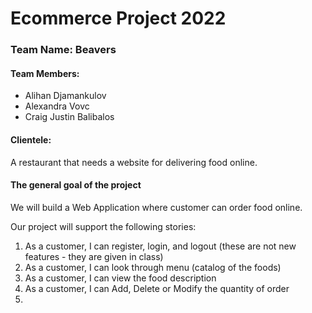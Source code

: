 # Ecommerce Project 2022

### Team Name: Beavers

#### Team Members:
- Alihan Djamankulov
- Alexandra Vovc
- Craig Justin Balibalos

#### Clientele: 
A restaurant that needs a website for delivering food online.

#### The general goal of the project
We will build a Web Application where customer can order food online.

Our project will support the following stories:
1. As a customer, I can register, login, and logout (these are not new features - they are given in class)
1. As a customer, I can look through menu (catalog of the foods)
1. As a customer, I can view the food description
1. As a customer, I can Add, Delete or Modify the quantity of order
1.
